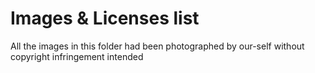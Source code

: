 # Images & Licenses list

All the images in this folder had been photographed by our-self without copyright infringement intended